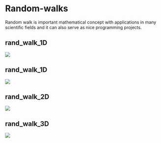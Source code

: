 # Random-walks

Random walk is important mathematical concept with applications in many scientific fields and it can also serve as nice programming projects.


## rand_walk_1D

![](imgs/rand_walk_1D.gif)

## rand_walk_1D

![](imgs/rand_walk_1D.gif)

## rand_walk_2D

![](imgs/rand_walk_2D.gif)

## rand_walk_3D

![](imgs/rand_walk_3D.gif)
